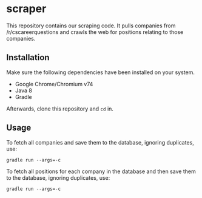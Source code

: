 # scraper

This repository contains our scraping code. 
It pulls companies from /r/cscareerquestions and crawls the web for positions relating to those companies.

## Installation

Make sure the following dependencies have been installed on your system.

* Google Chrome/Chromium v74
* Java 8
* Gradle

Afterwards, clone this repository and `cd` in.

## Usage

To fetch all companies and save them to the database, ignoring duplicates, use:

`gradle run --args=-c`

To fetch all positions for each company in the database and then save them to the database, ignoring duplicates, use:

`gradle run --args=-c`
